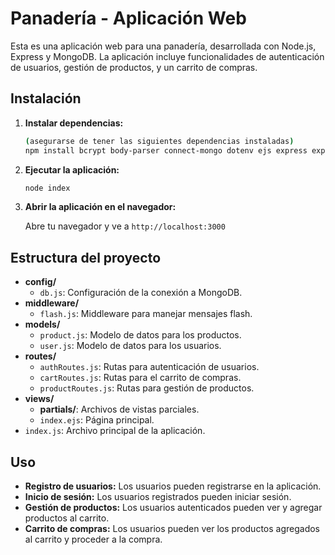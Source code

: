 # Panadería - Aplicación Web

Esta es una aplicación web para una panadería, desarrollada con Node.js, Express y MongoDB. La aplicación incluye funcionalidades de autenticación de usuarios, gestión de productos, y un carrito de compras.

## Instalación

1. **Instalar dependencias:**
    
    ```bash
    (asegurarse de tener las siguientes dependencias instaladas)
    npm install bcrypt body-parser connect-mongo dotenv ejs express express-session mongoose
    
    ```
    
2. **Ejecutar la aplicación:**

    ```bash
    node index
    ```

3. **Abrir la aplicación en el navegador:**

    Abre tu navegador y ve a `http://localhost:3000`

## Estructura del proyecto

- **config/**
  - `db.js`: Configuración de la conexión a MongoDB.
- **middleware/**
  - `flash.js`: Middleware para manejar mensajes flash.
- **models/**
  - `product.js`: Modelo de datos para los productos.
  - `user.js`: Modelo de datos para los usuarios.
- **routes/**
  - `authRoutes.js`: Rutas para autenticación de usuarios.
  - `cartRoutes.js`: Rutas para el carrito de compras.
  - `productRoutes.js`: Rutas para gestión de productos.
- **views/**
  - **partials/**: Archivos de vistas parciales.
  - `index.ejs`: Página principal.
- `index.js`: Archivo principal de la aplicación.

## Uso

- **Registro de usuarios:** Los usuarios pueden registrarse en la aplicación.
- **Inicio de sesión:** Los usuarios registrados pueden iniciar sesión.
- **Gestión de productos:** Los usuarios autenticados pueden ver y agregar productos al carrito.
- **Carrito de compras:** Los usuarios pueden ver los productos agregados al carrito y proceder a la compra.


